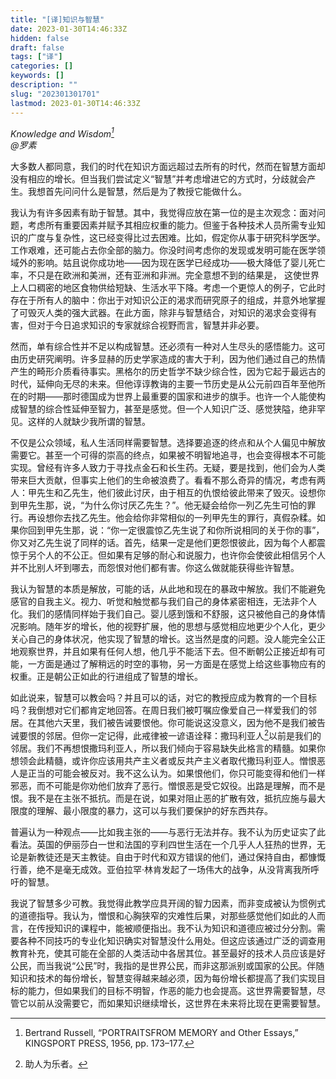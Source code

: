 ```yaml
---
title: "[译]知识与智慧"
date: 2023-01-30T14:46:33Z
hidden: false
draft: false
tags: ["译"]
categories: []
keywords: []
description: ""
slug: "202301301701"
lastmod: 2023-01-30T14:46:33Z
---
```


*Knowledge and Wisdom[^1]<br>
@罗素*

大多数人都同意，我们的时代在知识方面远超过去所有的时代，然而在智慧方面却没有相应的增长。但当我们尝试定义“智慧”并考虑增进它的方式时，分歧就会产生。我想首先问问什么是智慧，然后是为了教授它能做什么。

我认为有许多因素有助于智慧。其中，我觉得应放在第一位的是主次观念：面对问题，考虑所有重要因素并赋予其相应权重的能力。但鉴于各种技术人员所需专业知识的广度与复杂性，这已经变得比过去困难。比如，假定你从事于研究科学医学。工作艰难，还可能占去你全部的脑力。你没时间考虑你的发现或发明可能在医学领域外的影响。姑且说你成功地——因为现在医学已经成功——极大降低了婴儿死亡率，不只是在欧洲和美洲，还有亚洲和非洲。完全意想不到的结果是， 这使世界上人口稠密的地区食物供给短缺、生活水平下降。考虑一个更惊人的例子，它此时存在于所有人的脑中：你出于对知识公正的渴求而研究原子的组成，并意外地掌握了可毁灭人类的强大武器。在此方面，除非与智慧结合，对知识的渴求会变得有害，但对于今日追求知识的专家就综合视野而言，智慧并非必要。

然而，单有综合性并不足以构成智慧。还必须有一种对人生尽头的感悟能力。这可由历史研究阐明。许多显赫的历史学家造成的害大于利，因为他们通过自己的热情产生的畸形介质看待事实。黑格尔的历史哲学不缺少综合性，因为它起于最远古的时代，延伸向无尽的未来。但他谆谆教诲的主要一节历史是从公元前四百年至他所在的时期——那时德国成为世界上最重要的国家和进步的旗手。也许一个人能使构成智慧的综合性延伸至智力，甚至是感觉。但一个人知识广泛、感觉狭隘，绝非罕见。这样的人就缺少我所谓的智慧。

不仅是公众领域，私人生活同样需要智慧。选择要追逐的终点和从个人偏见中解放需要它。甚至一个可得的崇高的终点，如果被不明智地追寻，也会变得根本不可能实现。曾经有许多人致力于寻找点金石和长生药。无疑，要是找到，他们会为人类带来巨大贡献，但事实上他们的生命被浪费了。看看不那么奇异的情况，考虑有两人：甲先生和乙先生，他们彼此讨厌，由于相互的仇恨给彼此带来了毁灭。设想你到甲先生那，说，“为什么你讨厌乙先生？”。他无疑会给你一列乙先生可怕的罪行。再设想你去找乙先生。他会给你非常相似的一列甲先生的罪行，真假杂糅。如果你回到甲先生那，说：“你一定很震惊乙先生说了和你所说相同的关于你的事”，你又对乙先生说了同样的话。首先，结果一定是他们更怨恨彼此，因为每个人都震惊于另个人的不公正。但如果有足够的耐心和说服力，也许你会使彼此相信另个人并不比别人坏到哪去，而怨恨对他们都有害。你这么做就能获得些许智慧。

我认为智慧的本质是解放，可能的话，从此地和现在的暴政中解放。我们不能避免感官的自我主义。视力、听觉和触觉都与我们自己的身体紧密相连，无法非个人化。我们的感情同样始于我们自己。婴儿感到饿和不舒服，这只被他自己的身体情况影响。随年岁的增长，他的视野扩展，他的思想与感觉相应地更少个人化，更少关心自己的身体状况，他实现了智慧的增长。这当然是度的问题。没人能完全公正地观察世界，并且如果有任何人想，他几乎不能活下去。但不断朝公正接近却有可能，一方面是通过了解稍远的时空的事物，另一方面是在感觉上给这些事物应有的权重。正是朝公正如此的行进组成了智慧的增长。

如此说来，智慧可以教会吗？并且可以的话，对它的教授应成为教育的一个目标吗？我倒想对它们都肯定地回答。在周日我们被叮嘱应像爱自己一样爱我们的邻居。在其他六天里，我们被告诫要恨他。你可能说这没意义，因为他不是我们被告诫要恨的邻居。但你一定记得，此戒律被一谚语诠释：撒玛利亚人[^2]以前是我们的邻居。我们不再想恨撒玛利亚人，所以我们倾向于容易缺失此格言的精髓。如果你想领会此精髓，或许你应该用共产主义者或反共产主义者取代撒玛利亚人。憎恨恶人是正当的可能会被反对。我不这么认为。如果恨他们，你只可能变得和他们一样邪恶，而不可能是你劝他们放弃了恶行。憎恨恶是受它奴役。出路是理解，而不是恨。我不是在主张不抵抗。而是在说，如果对阻止恶的扩散有效，抵抗应施与最大限度的理解、最小限度的暴力，这可以与我们要保护的好东西共存。

普遍认为一种观点——比如我主张的——与恶行无法并存。我不认为历史证实了此看法。英国的伊丽莎白一世和法国的亨利四世生活在一个几乎人人狂热的世界，无论是新教徒还是天主教徒。自由于时代和双方错误的他们，通过保持自由，都慷慨行善，绝不是毫无成效。亚伯拉罕·林肯发起了一场伟大的战争，从没背离我所呼吁的智慧。

我说了智慧多少可教。我觉得此教学应具开阔的智力因素，而非变成被认为惯例式的道德指导。我认为，憎恨和心胸狭窄的灾难性后果，对那些感觉他们如此的人而言，在传授知识的课程中，能被顺便指出。我不认为知识和道德应被过分分割。需要各种不同技巧的专业化知识确实对智慧没什么用处。但这应该通过广泛的调查用教育补充，使其可能在全部的人类活动中各居其位。甚至最好的技术人员应该是好公民，而当我说“公民”时，我指的是世界公民，而非这那派别或国家的公民。伴随知识和技术的每份增长，智慧变得越来越必须，因为每份增长都提高了我们实现目标的能力，但如果我们的目标不明智，作恶的能力也会提高。这世界需要智慧，尽管它以前从没需要它，而如果知识继续增长，这世界在未来将比现在更需要智慧。

[^1]: Bertrand Russell, “PORTRAITSFROM MEMORY and Other Essays,” KINGSPORT PRESS, 1956, pp. 173–177.
[^2]: 助人为乐者。